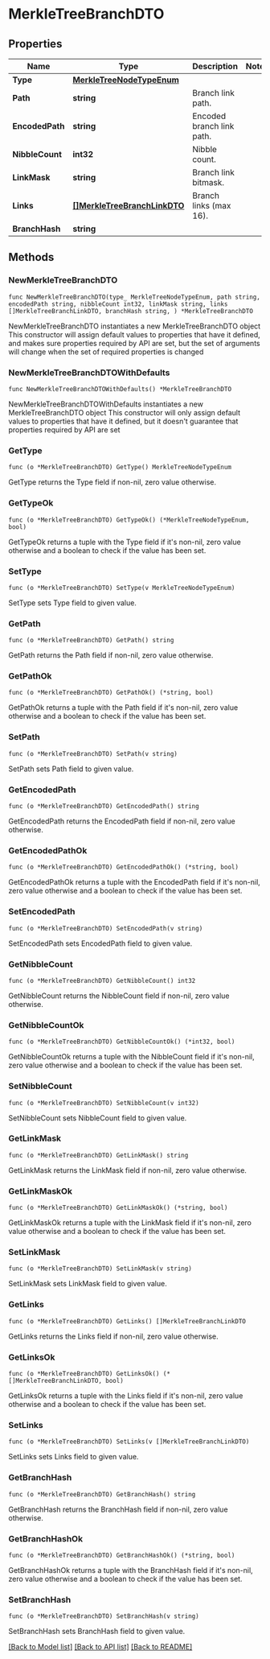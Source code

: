 # MerkleTreeBranchDTO

## Properties

Name | Type | Description | Notes
------------ | ------------- | ------------- | -------------
**Type** | [**MerkleTreeNodeTypeEnum**](MerkleTreeNodeTypeEnum.md) |  | 
**Path** | **string** | Branch link path. | 
**EncodedPath** | **string** | Encoded branch link path. | 
**NibbleCount** | **int32** | Nibble count. | 
**LinkMask** | **string** | Branch link bitmask. | 
**Links** | [**[]MerkleTreeBranchLinkDTO**](MerkleTreeBranchLinkDTO.md) | Branch links (max 16). | 
**BranchHash** | **string** |  | 

## Methods

### NewMerkleTreeBranchDTO

`func NewMerkleTreeBranchDTO(type_ MerkleTreeNodeTypeEnum, path string, encodedPath string, nibbleCount int32, linkMask string, links []MerkleTreeBranchLinkDTO, branchHash string, ) *MerkleTreeBranchDTO`

NewMerkleTreeBranchDTO instantiates a new MerkleTreeBranchDTO object
This constructor will assign default values to properties that have it defined,
and makes sure properties required by API are set, but the set of arguments
will change when the set of required properties is changed

### NewMerkleTreeBranchDTOWithDefaults

`func NewMerkleTreeBranchDTOWithDefaults() *MerkleTreeBranchDTO`

NewMerkleTreeBranchDTOWithDefaults instantiates a new MerkleTreeBranchDTO object
This constructor will only assign default values to properties that have it defined,
but it doesn't guarantee that properties required by API are set

### GetType

`func (o *MerkleTreeBranchDTO) GetType() MerkleTreeNodeTypeEnum`

GetType returns the Type field if non-nil, zero value otherwise.

### GetTypeOk

`func (o *MerkleTreeBranchDTO) GetTypeOk() (*MerkleTreeNodeTypeEnum, bool)`

GetTypeOk returns a tuple with the Type field if it's non-nil, zero value otherwise
and a boolean to check if the value has been set.

### SetType

`func (o *MerkleTreeBranchDTO) SetType(v MerkleTreeNodeTypeEnum)`

SetType sets Type field to given value.


### GetPath

`func (o *MerkleTreeBranchDTO) GetPath() string`

GetPath returns the Path field if non-nil, zero value otherwise.

### GetPathOk

`func (o *MerkleTreeBranchDTO) GetPathOk() (*string, bool)`

GetPathOk returns a tuple with the Path field if it's non-nil, zero value otherwise
and a boolean to check if the value has been set.

### SetPath

`func (o *MerkleTreeBranchDTO) SetPath(v string)`

SetPath sets Path field to given value.


### GetEncodedPath

`func (o *MerkleTreeBranchDTO) GetEncodedPath() string`

GetEncodedPath returns the EncodedPath field if non-nil, zero value otherwise.

### GetEncodedPathOk

`func (o *MerkleTreeBranchDTO) GetEncodedPathOk() (*string, bool)`

GetEncodedPathOk returns a tuple with the EncodedPath field if it's non-nil, zero value otherwise
and a boolean to check if the value has been set.

### SetEncodedPath

`func (o *MerkleTreeBranchDTO) SetEncodedPath(v string)`

SetEncodedPath sets EncodedPath field to given value.


### GetNibbleCount

`func (o *MerkleTreeBranchDTO) GetNibbleCount() int32`

GetNibbleCount returns the NibbleCount field if non-nil, zero value otherwise.

### GetNibbleCountOk

`func (o *MerkleTreeBranchDTO) GetNibbleCountOk() (*int32, bool)`

GetNibbleCountOk returns a tuple with the NibbleCount field if it's non-nil, zero value otherwise
and a boolean to check if the value has been set.

### SetNibbleCount

`func (o *MerkleTreeBranchDTO) SetNibbleCount(v int32)`

SetNibbleCount sets NibbleCount field to given value.


### GetLinkMask

`func (o *MerkleTreeBranchDTO) GetLinkMask() string`

GetLinkMask returns the LinkMask field if non-nil, zero value otherwise.

### GetLinkMaskOk

`func (o *MerkleTreeBranchDTO) GetLinkMaskOk() (*string, bool)`

GetLinkMaskOk returns a tuple with the LinkMask field if it's non-nil, zero value otherwise
and a boolean to check if the value has been set.

### SetLinkMask

`func (o *MerkleTreeBranchDTO) SetLinkMask(v string)`

SetLinkMask sets LinkMask field to given value.


### GetLinks

`func (o *MerkleTreeBranchDTO) GetLinks() []MerkleTreeBranchLinkDTO`

GetLinks returns the Links field if non-nil, zero value otherwise.

### GetLinksOk

`func (o *MerkleTreeBranchDTO) GetLinksOk() (*[]MerkleTreeBranchLinkDTO, bool)`

GetLinksOk returns a tuple with the Links field if it's non-nil, zero value otherwise
and a boolean to check if the value has been set.

### SetLinks

`func (o *MerkleTreeBranchDTO) SetLinks(v []MerkleTreeBranchLinkDTO)`

SetLinks sets Links field to given value.


### GetBranchHash

`func (o *MerkleTreeBranchDTO) GetBranchHash() string`

GetBranchHash returns the BranchHash field if non-nil, zero value otherwise.

### GetBranchHashOk

`func (o *MerkleTreeBranchDTO) GetBranchHashOk() (*string, bool)`

GetBranchHashOk returns a tuple with the BranchHash field if it's non-nil, zero value otherwise
and a boolean to check if the value has been set.

### SetBranchHash

`func (o *MerkleTreeBranchDTO) SetBranchHash(v string)`

SetBranchHash sets BranchHash field to given value.



[[Back to Model list]](../README.md#documentation-for-models) [[Back to API list]](../README.md#documentation-for-api-endpoints) [[Back to README]](../README.md)


